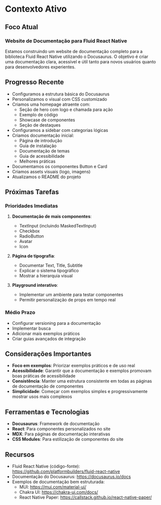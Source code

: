 # Contexto Ativo

## Foco Atual

### Website de Documentação para Fluid React Native

Estamos construindo um website de documentação completo para a biblioteca Fluid React Native utilizando o Docusaurus. O objetivo é criar uma documentação clara, acessível e útil tanto para novos usuários quanto para desenvolvedores experientes.

## Progresso Recente

- Configuramos a estrutura básica do Docusaurus
- Personalizamos o visual com CSS customizado
- Criamos uma homepage atraente com:
  - Seção de hero com logo e chamada para ação
  - Exemplo de código
  - Showcase de componentes
  - Seção de destaques
- Configuramos a sidebar com categorias lógicas
- Criamos documentação inicial:
  - Página de introdução
  - Guia de instalação
  - Documentação de temas
  - Guia de acessibilidade
  - Melhores práticas
- Documentamos os componentes Button e Card
- Criamos assets visuais (logo, imagens)
- Atualizamos o README do projeto

## Próximas Tarefas

### Prioridades Imediatas

1. **Documentação de mais componentes**:
   - TextInput (incluindo MaskedTextInput)
   - Checkbox
   - RadioButton
   - Avatar
   - Icon

2. **Página de tipografia**:
   - Documentar Text, Title, Subtitle
   - Explicar o sistema tipográfico
   - Mostrar a hierarquia visual

3. **Playground interativo**:
   - Implementar um ambiente para testar componentes
   - Permitir personalização de props em tempo real

### Médio Prazo

- Configurar versioning para a documentação
- Implementar busca
- Adicionar mais exemplos práticos
- Criar guias avançados de integração

## Considerações Importantes

- **Foco em exemplos**: Priorizar exemplos práticos e de uso real
- **Acessibilidade**: Garantir que a documentação e exemplos promovam boas práticas de acessibilidade
- **Consistência**: Manter uma estrutura consistente em todas as páginas de documentação de componentes
- **Simplicidade**: Começar com exemplos simples e progressivamente mostrar usos mais complexos

## Ferramentas e Tecnologias

- **Docusaurus**: Framework de documentação
- **React**: Para componentes personalizados no site
- **MDX**: Para páginas de documentação interativas
- **CSS Modules**: Para estilização de componentes do site

## Recursos

- Fluid React Native (código-fonte): https://github.com/platformbuilders/fluid-react-native
- Documentação do Docusaurus: https://docusaurus.io/docs
- Exemplos de documentação bem estruturada:
  - MUI: https://mui.com/material-ui/
  - Chakra UI: https://chakra-ui.com/docs/
  - React Native Paper: https://callstack.github.io/react-native-paper/ 